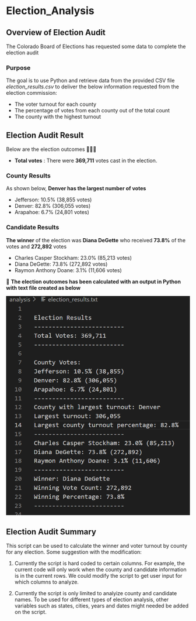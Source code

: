 # Election_Analysis

## Overview of Election Audit
The Colorado Board of Elections has requested some data to complete the election audit
### Purpose
The goal is to use Python and retrieve data from the provided CSV file *election_results.csv* to deliver the below information requested from the election commission:

  - The voter turnout for each county
  - The percentage of votes from each county out of the total count
  - The county with the highest turnout

## Election Audit Result
Below are the election outcomes :triangular_flag_on_post::triangular_flag_on_post::triangular_flag_on_post:
- **Total votes** : There were **369,711** votes cast in the election.
    
### County Results

As shown below, **Denver has the largest number of votes** 

   - Jefferson: 10.5% (38,855 votes)
   - Denver: 82.8% (306,055 votes)
   - Arapahoe: 6.7% (24,801 votes)
    
### Candidate Results

**The winner** of the election was **Diana DeGette** who received **73.8%** of the votes and **272,892** votes
  - Charles Casper Stockham: 23.0% (85,213 votes)
  - Diana DeGette: 73.8% (272,892 votes)
  - Raymon Anthony Doane: 3.1% (11,606 votes)

:star2: **The election outcomes has been calculated with an output in Python with text file created as below**

![](Resources/election_results.png)


## Election Audit Summary
This script can be used to calculate the winner and voter turnout by county for any election. Some suggestion with the modification:

1. Currently the script is hard coded to certain columns. For example, the current code will only work when the county and candidate information is in the current rows. We could modify the script to get user input for which columns to analyze.

2. Currently the script is only limited to analyize county and candidate names. To be used for different types of election analysis, other variables such as states, cities, years and dates might needed be added on the script.

